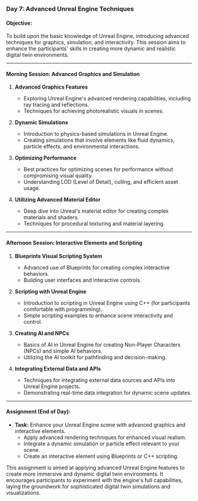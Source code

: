 ### Day 7: Advanced Unreal Engine Techniques

#### Objective:
To build upon the basic knowledge of Unreal Engine, introducing advanced techniques for graphics, simulation, and interactivity. This session aims to enhance the participants' skills in creating more dynamic and realistic digital twin environments.

---

#### Morning Session: Advanced Graphics and Simulation

1. **Advanced Graphics Features**
   - Exploring Unreal Engine's advanced rendering capabilities, including ray tracing and reflections.
   - Techniques for achieving photorealistic visuals in scenes.

2. **Dynamic Simulations**
   - Introduction to physics-based simulations in Unreal Engine.
   - Creating simulations that involve elements like fluid dynamics, particle effects, and environmental interactions.

3. **Optimizing Performance**
   - Best practices for optimizing scenes for performance without compromising visual quality.
   - Understanding LOD (Level of Detail), culling, and efficient asset usage.

4. **Utilizing Advanced Material Editor**
   - Deep dive into Unreal's material editor for creating complex materials and shaders.
   - Techniques for procedural texturing and material layering.

---

#### Afternoon Session: Interactive Elements and Scripting

1. **Blueprints Visual Scripting System**
   - Advanced use of Blueprints for creating complex interactive behaviors.
   - Building user interfaces and interactive controls.

2. **Scripting with Unreal Engine**
   - Introduction to scripting in Unreal Engine using C++ (for participants comfortable with programming).
   - Simple scripting examples to enhance scene interactivity and control.

3. **Creating AI and NPCs**
   - Basics of AI in Unreal Engine for creating Non-Player Characters (NPCs) and simple AI behaviors.
   - Utilizing the AI toolkit for pathfinding and decision-making.

4. **Integrating External Data and APIs**
   - Techniques for integrating external data sources and APIs into Unreal Engine projects.
   - Demonstrating real-time data integration for dynamic scene updates.

---

#### Assignment (End of Day):

- **Task:** Enhance your Unreal Engine scene with advanced graphics and interactive elements.
  - Apply advanced rendering techniques for enhanced visual realism.
  - Integrate a dynamic simulation or particle effect relevant to your scene.
  - Create an interactive element using Blueprints or C++ scripting.

This assignment is aimed at applying advanced Unreal Engine features to create more immersive and dynamic digital twin environments. It encourages participants to experiment with the engine's full capabilities, laying the groundwork for sophisticated digital twin simulations and visualizations.